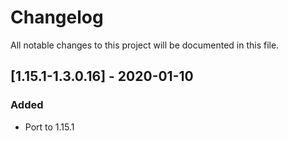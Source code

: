 # Changelog
All notable changes to this project will be documented in this file.

## [1.15.1-1.3.0.16] - 2020-01-10
### Added
 - Port to 1.15.1
